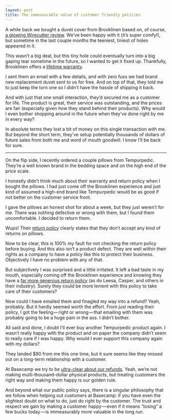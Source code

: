 ```yaml
---
layout: post
title: The immeasurable value of customer friendly policies
---
```


A while back we bought a duvet cover from Brooklinen based on, of course, [a glowing Wirecutter review](https://thewirecutter.com/reviews/best-duvet-cover/). We’ve been happy with it (it’s super comfy!), but sometime in the last couple months the teeniest, tiniest of holes appeared in it.

This wasn’t a big deal, but this tiny hole could eventually turn into a big gaping tear sometime in the future, so I wanted to get it fixed up. Thankfully, Brooklinen offers a [lifetime warranty](https://www.brooklinen.com/blogs/faq/what-is-the-warranty-on-your-sheets).

I sent them an email with a few details, and with zero fuss we had brand new replacement duvet sent to us for free. And on top of that, they told me to just keep the torn one so I didn’t have the hassle of shipping it back.

And with just that one small interaction, they’d secured me as a customer for life. The product is great, their service was outstanding, and the prices are fair (especially given how they stand behind their products). Why would I even bother shopping around in the future when they’ve done right by me in every way?

In absolute terms they lost a bit of money on this single transaction with me. But beyond the short term, they’ve setup potentially thousands of dollars of future sales from both me and word of mouth goodwill. I know I’ll be back for sure.

---

On the flip side, I recently ordered a couple pillows from Tempurpedic. They’re a well known brand in the bedding space and on the high end of the price scale.

I honestly didn’t think much about their warranty and return policy when I bought the pillows. I had just come off the Brooklinen experience and just kind of assumed a high-end brand like Tempurpedic would be as good if not better on the customer service front.

I gave the pillows an honest shot for about a week, but they just weren’t for me. There was nothing defective or wrong with them, but I found them uncomfortable. I decided to return them.

Wups! Their [return policy](https://www.tempurpedic.com/return-policy/) clearly states that they don’t accept any kind of returns on pillows.

Now to be clear, this is 100% my fault for not checking the return policy before buying. And this also isn’t a product defect. They are well within their rights as a company to have a policy like this to protect their business. Objectively I have no problem with any of that.

But subjectively I was surprised and a little irritated. It left a bad taste in my mouth, especially coming off the Brooklinen experience and knowing they have a [far more generous return policy](https://www.brooklinen.com/pages/returns) (as do Leesa, Casper, and others in their industry). Surely they could be more lenient with this policy to take care of their customers?

Now could I have emailed them and finagled my way into a refund? Yeah, probably. But it hardly seemed worth the effort. From just reading their policy, I got the feeling — right or wrong — that emailing with them was probably going to be a huge pain in the ass. I didn’t bother.

All said and done, I doubt I’ll ever buy another Tempurpedic product again. I wasn’t really happy with the product and on paper the company didn’t seem to really care if I was happy. Why would I ever support this company again with my dollars?

They landed $80 from me this one time, but it sure seems like they missed out on a long-term relationship with a customer.

At Basecamp we try to be [ultra-clear about our refunds](https://basecamp.com/about/policies/refund). Yeah, we’re not making multi-thousand-dollar physical products, but treating customers the right way and making them happy is our golden rule.

And beyond what our public policy says, there is a singular philosophy that we follow when helping out customers at Basecamp: if you have even the slightest doubt on what to do, just do right by the customer. The trust and respect we gain by making a customer happy — even if it means “losing” a few bucks today — is immeasurably more valuable in the long run.